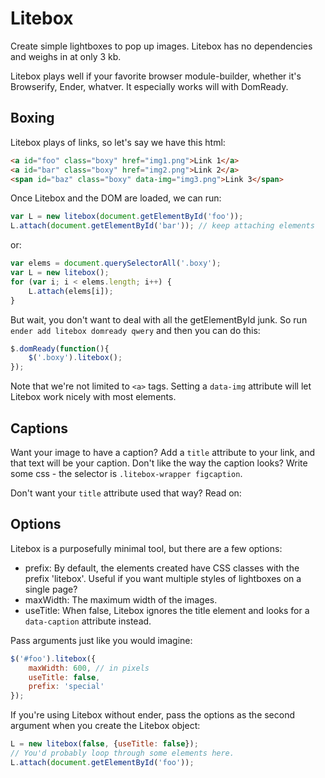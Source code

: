 # Litebox

Create simple lightboxes to pop up images. Litebox has no dependencies and weighs in at only 3 kb.

Litebox plays well if your favorite browser module-builder, whether it's Browserify, Ender, whatver. It especially works will with DomReady.

## Boxing

Litebox plays of links, so let's say we have this html:

````html
<a id="foo" class="boxy" href="img1.png">Link 1</a>
<a id="bar" class="boxy" href="img2.png">Link 2</a>
<span id="baz" class="boxy" data-img="img3.png">Link 3</span>
````

Once Litebox and the DOM are loaded, we can run:

````js
var L = new litebox(document.getElementById('foo'));
L.attach(document.getElementById('bar')); // keep attaching elements
````

or:

````js
var elems = document.querySelectorAll('.boxy');
var L = new litebox();
for (var i; i < elems.length; i++) {
    L.attach(elems[i]);
}
````

But wait, you don't want to deal with all the getElementById junk. So run `ender add litebox domready qwery` and then you can do this:

````javascript
$.domReady(function(){
    $('.boxy').litebox();
});
````

Note that we're not limited to `<a>` tags. Setting a `data-img` attribute will let Litebox work nicely with most elements.

## Captions

Want your image to have a caption? Add a `title` attribute to your link, and that text will be your caption. Don't like the way the caption looks? Write some css - the selector is `.litebox-wrapper figcaption`.

Don't want your `title` attribute used that way? Read on:

## Options

Litebox is a purposefully minimal tool, but there are a few options:

* prefix: By default, the elements created have CSS classes with the prefix 'litebox'. Useful if you want multiple styles of lightboxes on a single page?
* maxWidth: The maximum width of the images.
* useTitle: When false, Litebox ignores the title element and looks for a `data-caption` attribute instead.

Pass arguments just like you would imagine:

````javascript
$('#foo').litebox({
    maxWidth: 600, // in pixels
    useTitle: false,
    prefix: 'special'
});
````

If you're using Litebox without ender, pass the options as the second argument when you create the Litebox object:

````javascript
L = new litebox(false, {useTitle: false});
// You'd probably loop through some elements here.
L.attach(document.getElementById('foo'));
````
